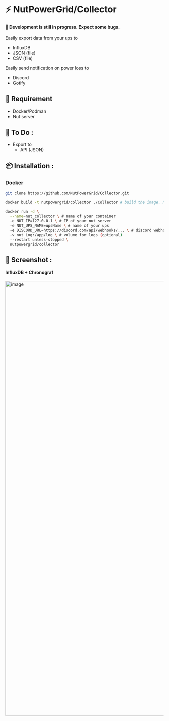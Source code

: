 # ⚡ NutPowerGrid/Collector
#### 📢 Development is still in progress. Expect some bugs.

Easily export data from your ups to

- InfluxDB
- JSON (file)
- CSV (file)

Easily send notification on power loss to

- Discord
- Gotify

## 🔧 Requirement

- Docker/Podman
- Nut server

## 📝 To Do :

- Export to
  - API (JSON)

## 📦 Installation :

### Docker

```bash
git clone https://github.com/NutPowerGrid/Collector.git

docker build -t nutpowergrid/collector ./Collector # build the image. Necessary, image is not available on docker hub (yet).

docker run -d \
  --name=nut_collector \ # name of your container
  -e NUT_IP=127.0.0.1 \ # IP of your nut server
  -e NUT_UPS_NAME=upsName \ # name of your ups
  -e DISCORD_URL=https://discord.com/api/webhooks/... \ # discord webhook url (see all availables options in .env)
  -v nut_Log:/app/log \ # volume for logs (optional)
  --restart unless-stopped \
  nutpowergrid/collector
```

## 🌄 Screenshot :

#### InfluxDB + Chronograf
<img width="1385" alt="image" src="https://github.com/NutPowerGrid/Collector/assets/56845767/aee5ba44-55a8-42b4-9b65-4ad4b2bfef59">
